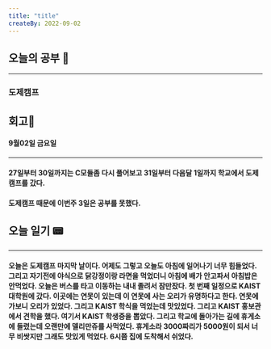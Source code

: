 ```yaml
---
title: "title"
createBy: 2022-09-02
---
```

## 오늘의 공부 🎉
---
### 도제캠프

## 회고🎇
#### 9월02일 금요일
---
#### 27일부터 30일까지는 C모듈좀 다시 풀어보고 31일부터 다음달 1일까지 학교에서 도제캠프를 갔다.
#### 도제캠프 때문에 이번주 3일은 공부를 못했다.

## 오늘 일기 📟
---
#### 오늘은 도제캠프 마지막 날이다. 어제도 그렇고 오늘도 아침에 일어나기 너무 힘들었다. 그리고 자기전에 야식으로 닭강정이랑 라면을 먹었더니 아침에 배가 안고파서 아침밥은 안먹었다. 오늘은 버스를 타고 이동하는 내내 졸려서 잠만잤다. 첫 번째 일정으로 KAIST 대학원에 갔다. 이곳에는 연못이 있는데 이 연못에 사는 오리가 유명하다고 한다. 연못에 가보니 오리가 있었다. 그리고 KAIST 학식을 먹었는데 맛있었다. 그리고 KAIST 홍보관에서 견학을 했다. 여기서 KAIST 학생증을 뽑았다. 그리고 학교에 돌아가는 길에 휴게소에 들렸는데 오랜만에 델리만쥬를 사먹었다. 휴게소라 3000짜리가 5000원이 되서 너무 비쌋지만 그래도 맛있게 먹었다. 6시쯤 집에 도착해서 쉬었다.